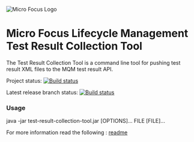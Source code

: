 
![Micro Focus Logo](https://upload.wikimedia.org/wikipedia/commons/thumb/9/9a/Micro_Focus_logo.svg/220px-Micro_Focus_logo.svg.png)
# Micro Focus Lifecycle Management Test Result Collection Tool
The Test Result Collection Tool is a command line tool for pushing test 
result XML files to the MQM test result API.


Project status:
[![Build status](https://ci.appveyor.com/api/projects/status/x5n9wda4u449k8tr?svg=true)](https://ci.appveyor.com/project/OctaneCIPlugins/octane-collection-tool-22yg2)

Latest release branch status:
[![Build status](https://ci.appveyor.com/api/projects/status/x5n9wda4u449k8tr/branch/master?svg=true)](https://ci.appveyor.com/project/OctaneCIPlugins/octane-collection-tool-22yg2/branch/master)


### Usage
java -jar test-result-collection-tool.jar [OPTIONS]... FILE [FILE]...

For more information read the following : [readme](https://github.com/MicroFocus/octane-collection-tool/tree/master/test-result-collection-tool/src/main/assemblies/content)
